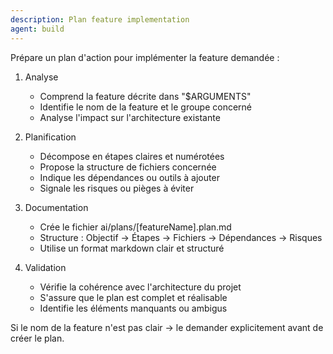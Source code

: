```yaml
---
description: Plan feature implementation
agent: build
---
```


Prépare un plan d'action pour implémenter la feature demandée :

1. Analyse
   - Comprend la feature décrite dans "$ARGUMENTS"
   - Identifie le nom de la feature et le groupe concerné
   - Analyse l'impact sur l'architecture existante

2. Planification
   - Décompose en étapes claires et numérotées
   - Propose la structure de fichiers concernée
   - Indique les dépendances ou outils à ajouter
   - Signale les risques ou pièges à éviter

3. Documentation
   - Crée le fichier ai/plans/[featureName].plan.md
   - Structure : Objectif → Étapes → Fichiers → Dépendances → Risques
   - Utilise un format markdown clair et structuré

4. Validation
   - Vérifie la cohérence avec l'architecture du projet
   - S'assure que le plan est complet et réalisable
   - Identifie les éléments manquants ou ambigus

Si le nom de la feature n'est pas clair → le demander explicitement avant de créer le plan.